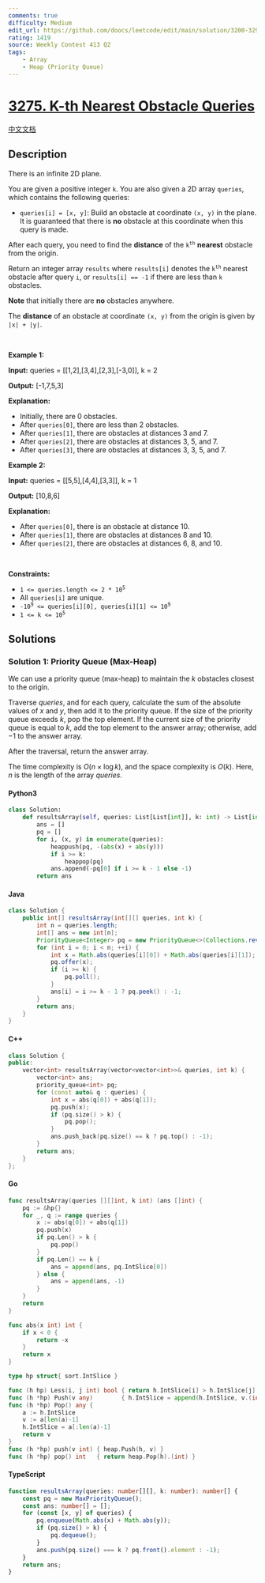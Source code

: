 ```yaml
---
comments: true
difficulty: Medium
edit_url: https://github.com/doocs/leetcode/edit/main/solution/3200-3299/3275.K-th%20Nearest%20Obstacle%20Queries/README_EN.md
rating: 1419
source: Weekly Contest 413 Q2
tags:
    - Array
    - Heap (Priority Queue)
---
```


<!-- problem:start -->

# [3275. K-th Nearest Obstacle Queries](https://leetcode.com/problems/k-th-nearest-obstacle-queries)

[中文文档](/solution/3200-3299/3275.K-th%20Nearest%20Obstacle%20Queries/README.md)

## Description

<!-- description:start -->

<p>There is an infinite 2D plane.</p>

<p>You are given a positive integer <code>k</code>. You are also given a 2D array <code>queries</code>, which contains the following queries:</p>

<ul>
	<li><code>queries[i] = [x, y]</code>: Build an obstacle at coordinate <code>(x, y)</code> in the plane. It is guaranteed that there is <strong>no</strong> obstacle at this coordinate when this query is made.</li>
</ul>

<p>After each query, you need to find the <strong>distance</strong> of the <code>k<sup>th</sup></code> <strong>nearest</strong> obstacle from the origin.</p>

<p>Return an integer array <code>results</code> where <code>results[i]</code> denotes the <code>k<sup>th</sup></code> nearest obstacle after query <code>i</code>, or <code>results[i] == -1</code> if there are less than <code>k</code> obstacles.</p>

<p><strong>Note</strong> that initially there are <strong>no</strong> obstacles anywhere.</p>

<p>The <strong>distance</strong> of an obstacle at coordinate <code>(x, y)</code> from the origin is given by <code>|x| + |y|</code>.</p>

<p>&nbsp;</p>
<p><strong class="example">Example 1:</strong></p>

<div class="example-block">
<p><strong>Input:</strong> <span class="example-io">queries = [[1,2],[3,4],[2,3],[-3,0]], k = 2</span></p>

<p><strong>Output:</strong> <span class="example-io">[-1,7,5,3]</span></p>

<p><strong>Explanation:</strong></p>

<ul>
	<li>Initially, there are 0 obstacles.</li>
	<li>After <code>queries[0]</code>, there are less than 2 obstacles.</li>
	<li>After <code>queries[1]</code>, there are obstacles at distances 3 and 7.</li>
	<li>After <code>queries[2]</code>, there are obstacles at distances 3, 5, and 7.</li>
	<li>After <code>queries[3]</code>, there are obstacles at distances 3, 3, 5, and 7.</li>
</ul>
</div>

<p><strong class="example">Example 2:</strong></p>

<div class="example-block">
<p><strong>Input:</strong> <span class="example-io">queries = [[5,5],[4,4],[3,3]], k = 1</span></p>

<p><strong>Output:</strong> <span class="example-io">[10,8,6]</span></p>

<p><strong>Explanation:</strong></p>

<ul>
	<li>After <code>queries[0]</code>, there is an obstacle at distance 10.</li>
	<li>After <code>queries[1]</code>, there are obstacles at distances 8 and 10.</li>
	<li>After <code>queries[2]</code>, there are obstacles at distances 6, 8, and 10.</li>
</ul>
</div>

<p>&nbsp;</p>
<p><strong>Constraints:</strong></p>

<ul>
	<li><code>1 &lt;= queries.length &lt;= 2 * 10<sup>5</sup></code></li>
	<li>All <code>queries[i]</code> are unique.</li>
	<li><code>-10<sup>9</sup> &lt;= queries[i][0], queries[i][1] &lt;= 10<sup>9</sup></code></li>
	<li><code>1 &lt;= k &lt;= 10<sup>5</sup></code></li>
</ul>

<!-- description:end -->

## Solutions

<!-- solution:start -->

### Solution 1: Priority Queue (Max-Heap)

We can use a priority queue (max-heap) to maintain the $k$ obstacles closest to the origin.

Traverse $\textit{queries}$, and for each query, calculate the sum of the absolute values of $x$ and $y$, then add it to the priority queue. If the size of the priority queue exceeds $k$, pop the top element. If the current size of the priority queue is equal to $k$, add the top element to the answer array; otherwise, add $-1$ to the answer array.

After the traversal, return the answer array.

The time complexity is $O(n \times \log k)$, and the space complexity is $O(k)$. Here, $n$ is the length of the array $\textit{queries}$.

<!-- tabs:start -->

#### Python3

```python
class Solution:
    def resultsArray(self, queries: List[List[int]], k: int) -> List[int]:
        ans = []
        pq = []
        for i, (x, y) in enumerate(queries):
            heappush(pq, -(abs(x) + abs(y)))
            if i >= k:
                heappop(pq)
            ans.append(-pq[0] if i >= k - 1 else -1)
        return ans
```

#### Java

```java
class Solution {
    public int[] resultsArray(int[][] queries, int k) {
        int n = queries.length;
        int[] ans = new int[n];
        PriorityQueue<Integer> pq = new PriorityQueue<>(Collections.reverseOrder());
        for (int i = 0; i < n; ++i) {
            int x = Math.abs(queries[i][0]) + Math.abs(queries[i][1]);
            pq.offer(x);
            if (i >= k) {
                pq.poll();
            }
            ans[i] = i >= k - 1 ? pq.peek() : -1;
        }
        return ans;
    }
}
```

#### C++

```cpp
class Solution {
public:
    vector<int> resultsArray(vector<vector<int>>& queries, int k) {
        vector<int> ans;
        priority_queue<int> pq;
        for (const auto& q : queries) {
            int x = abs(q[0]) + abs(q[1]);
            pq.push(x);
            if (pq.size() > k) {
                pq.pop();
            }
            ans.push_back(pq.size() == k ? pq.top() : -1);
        }
        return ans;
    }
};
```

#### Go

```go
func resultsArray(queries [][]int, k int) (ans []int) {
	pq := &hp{}
	for _, q := range queries {
		x := abs(q[0]) + abs(q[1])
		pq.push(x)
		if pq.Len() > k {
			pq.pop()
		}
		if pq.Len() == k {
			ans = append(ans, pq.IntSlice[0])
		} else {
			ans = append(ans, -1)
		}
	}
	return
}

func abs(x int) int {
	if x < 0 {
		return -x
	}
	return x
}

type hp struct{ sort.IntSlice }

func (h hp) Less(i, j int) bool { return h.IntSlice[i] > h.IntSlice[j] }
func (h *hp) Push(v any)        { h.IntSlice = append(h.IntSlice, v.(int)) }
func (h *hp) Pop() any {
	a := h.IntSlice
	v := a[len(a)-1]
	h.IntSlice = a[:len(a)-1]
	return v
}
func (h *hp) push(v int) { heap.Push(h, v) }
func (h *hp) pop() int   { return heap.Pop(h).(int) }
```

#### TypeScript

```ts
function resultsArray(queries: number[][], k: number): number[] {
    const pq = new MaxPriorityQueue();
    const ans: number[] = [];
    for (const [x, y] of queries) {
        pq.enqueue(Math.abs(x) + Math.abs(y));
        if (pq.size() > k) {
            pq.dequeue();
        }
        ans.push(pq.size() === k ? pq.front().element : -1);
    }
    return ans;
}
```

<!-- tabs:end -->

<!-- solution:end -->

<!-- problem:end -->
